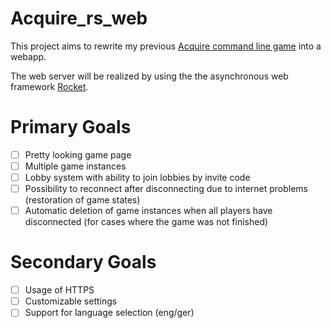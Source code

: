 # Acquire_rs_web

This project aims to rewrite my previous [Acquire command line game](https://github.com/LMH01/Acquire_rs) into a webapp.

The web server will be realized by using the the asynchronous web framework [Rocket](https://github.com/SergioBenitez/Rocket).

# Primary Goals

- [ ] Pretty looking game page
- [ ] Multiple game instances
- [ ] Lobby system with ability to join lobbies by invite code
- [ ] Possibility to reconnect after disconnecting due to internet problems (restoration of game states)
- [ ] Automatic deletion of game instances when all players have disconnected (for cases where the game was not finished)

# Secondary Goals

- [ ] Usage of HTTPS
- [ ] Customizable settings
- [ ] Support for language selection (eng/ger)